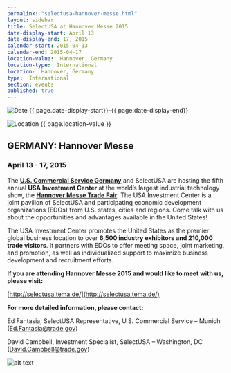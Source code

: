 ```yaml
---
permalink: "selectusa-hannover-messe.html"
layout: sidebar
title: SelectUSA at Hannover Messe 2015
date-display-start: April 13
date-display-end: 17, 2015
calendar-start: 2015-04-13
calendar-end: 2015-04-17
location-value:  Hannover, Germany
location-type:  International
location:  Hannover, Germany
type:  International
section: events
published: true
---
```

![Date](https://google.github.io/material-design-icons/action/svg/design/ic_event_24px.svg "Date") {{ page.date-display-start}}-{{ page.date-display-end}}

![Location](http://google.github.io/material-design-icons/social/svg/design/ic_location_city_24px.svg "Location") {{ page.location-value }}

## GERMANY: Hannover Messe

### April 13 - 17, 2015

The **[U.S. Commercial Service Germany](http://export.gov/germany/)**&nbsp;and SelectUSA are hosting the fifth annual **USA Investment Center** at the world’s largest industrial technology show, the **[Hannover Messe Trade Fair](http://www.hannovermesse.de/home)**. The USA Investment Center is a joint pavilion of SelectUSA and participating economic development organizations (EDOs) from U.S. states, cities and regions. Come talk with us about the opportunities and advantages available in the United States!

The USA Investment Center promotes the United States as the premier global business location to over **6,500 industry exhibitors and 210,000 trade visitors**. It partners with EDOs to offer meeting space, joint marketing, and promotion, as well as individualized support to maximize business development and recruitment efforts. &nbsp;

**If you are attending Hannover Messe 2015 and would like to meet with us, please visit:**

[http://selectusa.tema.de/](http://selectusa.tema.de/)

**For more detailed information, please contact:**

Ed Fantasia, SelectUSA Representative, U.S. Commercial Service – Munich ([Ed.Fantasia@trade.gov](mailto:Ed.Fantasia@trade.gov))

David Campbell, Investment Specialist, SelectUSA – Washington, DC ([David.Campbell@trade.gov](mailto:David.Campbell@trade.gov))

![alt text](https://pbs.twimg.com/media/CCLt72qVIAAPw3Q.png:large "SelectUSA Investment Center at Hannover Messe 2015")
